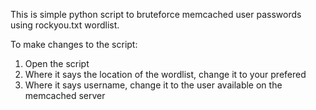 This is simple python script to bruteforce memcached user passwords using rockyou.txt wordlist.

To make changes to the script:
  1. Open the script
  2. Where it says the location of the wordlist, change it to your prefered
  3. Where it says username, change it to the user available on the memcached server
  
